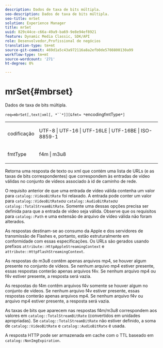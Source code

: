 ```yaml
---
description: Dados de taxa de bits múltipla.
seo-description: Dados de taxa de bits múltipla.
seo-title: mrSet
solution: Experience Manager
title: mrSet
uuid: 829c44ce-c66a-49a9-ba69-9e8e94ef8921
feature: Dynamic Media Classic, SDK/API
role: Desenvolvedor,Profissional de negócios
translation-type: tm+mt
source-git-commit: 469d1a5c43a972116a8a2efb0de5708800130a99
workflow-type: tm+mt
source-wordcount: '271'
ht-degree: 0%

---
```



# mrSet{#mbrset}

Dados de taxa de bits múltipla.

`req=mbrSet[,text|xml[, *``*]][&fmt= *`encodingfmtType`*]`

<table id="simpletable_D2B8704E09B34337870A257CD7CB5C56"> 
 <tr class="strow"> 
  <td class="stentry"> <p><span class="codeph"><span class="varname"> codificação</span></span> </p> </td> 
  <td class="stentry"> <p><span class="codeph"> UTF-8 | UTF-16 | UTF-16LE | UTF-16BE | ISO-8859-1</span> </p></td> 
 </tr> 
 <tr class="strow"> 
  <td class="stentry"> <p><span class="codeph"><span class="varname"> fmtType</span></span> </p></td> 
  <td class="stentry"> <p><span class="codeph"> f4m | m3u8</span> </p></td> 
 </tr> 
</table>

Retorna uma resposta de texto ou xml que contém uma lista de URLs (e as taxas de bits correspondentes) que correspondem às entradas de vídeo válidas no conjunto de vídeos associado à id de caminho de rede.

O requisito anterior de que uma entrada de vídeo válida contenha um valor para `catalog::VideoBitRate` foi relaxado. A entrada pode conter um valor para `catalog::VideoBitRate`*ou* `catalog::AudioBitRate`*ou* `catalog::TotalStreamBitRate`. Somente uma dessas opções precisa ser definida para que a entrada de vídeo seja válida. Observe que os requisitos para `catalog::Path` e uma extensão de arquivo de vídeo válida não foram alterados.

As respostas destinam-se ao consumo da Apple e dos servidores de transmissão de Flashes e, portanto, estão estruturalmente em conformidade com essas especificações. Os URLs são gerados usando prefixos `attribute::HttpAppleStreamingContext` e `attribute::HttpFlashStreamingContext`.

As respostas do m3u8 contêm apenas arquivos mp4, se houver algum presente no conjunto de vídeos. Se nenhum arquivo mp4 estiver presente, essas respostas conterão apenas arquivos f4v. Se nenhum arquivo mp4 ou f4v estiver presente, a resposta será vazia.

As respostas do f4m contêm arquivos f4v somente se houver algum no conjunto de vídeos. Se nenhum arquivo f4v estiver presente, essas respostas conterão apenas arquivos mp4. Se nenhum arquivo f4v ou arquivo mp4 estiver presente, a resposta será vazia.

As taxas de bits que aparecem nas respostas f4m/m3u8 correspondem aos valores em `catalog::TotalStreamBitRate` (convertidos em unidades apropriadas). Se `catalog::TotalStreamBitRate` não estiver definido, a soma de `catalog::VideoBitRate` e `catalog::AudioBitRate` é usada.

A resposta HTTP pode ser armazenada em cache com o TTL baseado em `catalog::NonImgExpiration`.
